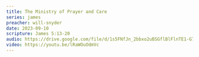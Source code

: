 ```yaml
---
title: The Ministry of Prayer and Care
series: james
preacher: will-snyder
date: 2023-09-10
scripture: James 5:13-20
audio: https://drive.google.com/file/d/1s5FNfJn_2bbxo2uBSGflBlFlnTE1-G7v/view
video: https://youtu.be/lRaWOuOdmVc
---
```

